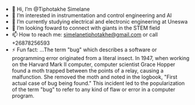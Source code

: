 - 👋 Hi, I’m @Tiphotakhe Simelane 
- 👀 I’m interested in instrumentation and control engineering and AI
- 🌱 I’m currently studying electrical and electronic engineering at Uneswa 
- 💞️ I’m looking foward to connect with giants in the STEM field
- 📫 How to reach me: simelanetiphotakhe@gmail.com  or call +26878256593
- ⚡ Fun fact: ...The term "bug" which describes a software or programming error originated from a literal insect. In 1947, when working on the Harvard Mark II computer, computer scientist Grace Hopper found a moth trapped between the points of a relay, causing a malfunction. She removed the moth and noted in the logbook, "First actual case of bug being found." This incident led to the popularization of the term "bug" to refer to any kind of flaw or error in a computer program.
<!---
Tiphotakhe/Tiphotakhe is a ✨ special ✨ repository because its `README.md` (this file) appears on your GitHub profile.
You can click the Preview link to take a look at your changes.
--->
